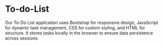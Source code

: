# To-do-List
Our To-Do List application uses Bootstrap for responsive design, JavaScript for dynamic task management, CSS for custom styling, and HTML for structure. It stores tasks locally in the browser to ensure data persistence across sessions.
